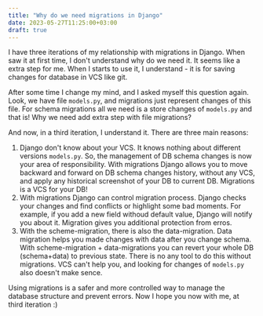 ```yaml
---
title: "Why do we need migrations in Django"
date: 2023-05-27T11:25:00+03:00
draft: true
---
```


I have three iterations of my relationship with migrations in Django. When saw it at first time, I don't understand why do we need it. It seems like a extra step for me. When I starts to use it, I understand - it is for saving changes for database in VCS like git.

After some time I change my mind, and I asked myself this question again. Look, we have file `models.py`, and migrations just represent changes of this file. For schema migrations all we need is a store changes of `models.py` and that is! Why we need add extra step with file migrations?

And now, in a third iteration, I understand it. There are three main reasons:
1. Django don't know about your VCS. It knows nothing about different versions `models.py`. So, the management of DB schema changes is now your area of responsibility. With migrations Django allows you to move backward and forward on DB schema changes history, without any  VCS, and apply any historical screenshot of your DB to current DB. Migrations is a VCS for your DB!
2. With migrations Django can control migration process. Django checks your changes and find conflicts or highlight some bad moments. For example, if you add a new field withoud default value, Django will notify you about it. Migration gives you additional protection from erros. 
3. With the scheme-migration, there is also the data-migration. Data migration helps you made changes with data after you change schema. With scheme-migration + data-migrations you can revert your whole DB (schema+data) to previous state. There is no any tool to do this without migrations. VCS can't help you, and looking for changes of `models.py` also doesn't make sence.

Using migrations is a safer and more controlled way to manage the database structure and prevent errors. Now I hope you now with me, at third iteration :)